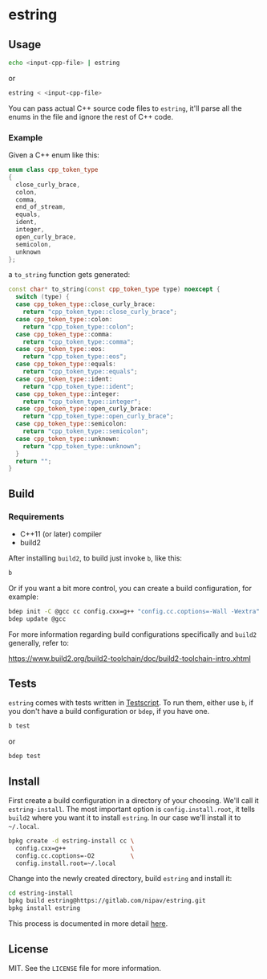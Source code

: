 # estring

## Usage

```sh
echo <input-cpp-file> | estring
```

or

```sh
estring < <input-cpp-file>
```

You can pass actual C++ source code files to `estring`, it'll parse all the
enums in the file and ignore the rest of C++ code.

### Example

Given a C++ enum like this:

```cpp
enum class cpp_token_type
{
  close_curly_brace,
  colon,
  comma,
  end_of_stream,
  equals,
  ident,
  integer,
  open_curly_brace,
  semicolon,
  unknown
};
```

a `to_string` function gets generated:

```cpp
const char* to_string(const cpp_token_type type) noexcept {
  switch (type) {
  case cpp_token_type::close_curly_brace:
    return "cpp_token_type::close_curly_brace";
  case cpp_token_type::colon:
    return "cpp_token_type::colon";
  case cpp_token_type::comma:
    return "cpp_token_type::comma";
  case cpp_token_type::eos:
    return "cpp_token_type::eos";
  case cpp_token_type::equals:
    return "cpp_token_type::equals";
  case cpp_token_type::ident:
    return "cpp_token_type::ident";
  case cpp_token_type::integer:
    return "cpp_token_type::integer";
  case cpp_token_type::open_curly_brace:
    return "cpp_token_type::open_curly_brace";
  case cpp_token_type::semicolon:
    return "cpp_token_type::semicolon";
  case cpp_token_type::unknown:
    return "cpp_token_type::unknown";
  }
  return "";
}
```

## Build

### Requirements

- C++11 (or later) compiler
- build2

After installing `build2`, to build just invoke `b`, like this:

```sh
b
```

Or if you want a bit more control, you can create a build configuration, for
example:

```sh
bdep init -C @gcc cc config.cxx=g++ "config.cc.coptions=-Wall -Wextra"
bdep update @gcc
```

For more information regarding build configurations specifically and `build2`
generally, refer to:

<https://www.build2.org/build2-toolchain/doc/build2-toolchain-intro.xhtml>

## Tests

`estring` comes with tests written in
[Testscript](https://www.build2.org/build2/doc/build2-testscript-manual.xhtml).
To run them, either use `b`, if you don't have a build configuration or `bdep`,
if you have one.

```sh
b test
```

or

```sh
bdep test
```

## Install

First create a build configuration in a directory of your choosing. We'll call
it `estring-install`. The most important option is `config.install.root`, it
tells `build2` where you want it to install `estring`. In our case we'll install
it to `~/.local`.

```sh
bpkg create -d estring-install cc \
  config.cxx=g++                  \
  config.cc.coptions=-O2          \
  config.install.root=~/.local
```

Change into the newly created directory, build `estring` and install it:

```sh
cd estring-install
bpkg build estring@https://gitlab.com/nipav/estring.git
bpkg install estring
```

This process is documented in more detail
[here](https://www.build2.org/build2-toolchain/doc/build2-toolchain-intro.xhtml#guide-consume-pkg).

## License

MIT. See the `LICENSE` file for more information.
